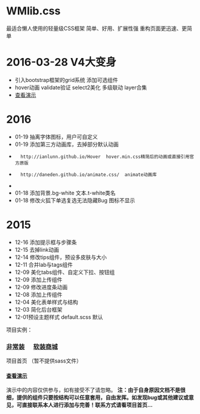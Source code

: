 # WMlib.css
最适合懒人使用的轻量级CSS框架
简单、好用、扩展性强 重构页面更迅速、更简单

# 2016-03-28 V4大变身
* 引入bootstrap框架的grid系统 添加可选组件
* hover动画 validate验证 select2美化 多级联动 layer合集
* <a href="http://oilan.com.cn/wm/html/">查看演示</a>


# 2016
* 01-19 抽离字体图标，用户可自定义
* 01-19 添加第三方动画库，去掉部分默认动画
* 		http://ianlunn.github.io/Hover  hover.min.css精简后的动画或直接引用官方原版
*		http://daneden.github.io/animate.css/  animate动画库
*
* 01-18 添加背景.bg-white 文本.t-white类名
* 01-18 修改火狐下单选复选无法隐藏Bug 图标不显示

# 2015
* 12-16 添加提示框与步骤条
* 12-15 去掉link动画
* 12-14 修改tips组件，预设多皮肤与大小
* 12-11 合并lab与tags组件
* 12-09 美化tabs组件、自定义下拉、按钮组
* 12-09 添加上传组件
* 12-09 修改进度条动画
* 12-08 添加上传组件
* 12-04 美化表单样式与结构
* 12-03 简化后台框架
* 12-01预设主题样式 default.scss 默认




项目实例：
<h3><a href="http://www.fcz.cn" target="_blank">非常装</a>&nbsp;&nbsp;&nbsp;&nbsp;&nbsp;&nbsp;<a href="http://mall.fcz.cn" target="_blank">软装商城</a></h3>



项目首页 （暂不提供sass文件）
<h4><a href="http://oilan.com.cn/wm/" target="_blank">查看演示</a> </h4>
演示中的内容仅供参与，如有接受不了请忽略。
<b>注：由于自身原因文档不是很细，提供的组件只要按结构可以任意套用，自由发挥。如发现bug或其他建议或意见，可直接联系本人进行添加与完善！联系方式请看项目首页…</b>



